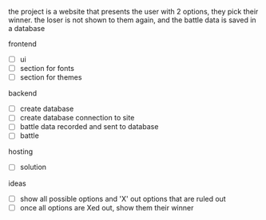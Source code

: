 the project is a website that presents the user with 2 options, they pick their winner. the loser is not shown to them again, and the battle data is saved in a database

frontend
 - [ ] ui
 - [ ] section for fonts
 - [ ] section for themes

backend
- [ ] create database
- [ ] create database connection to site
- [ ] battle data recorded and sent to database
- [ ] battle

hosting
- [ ] solution

ideas
- [ ] show all possible options and 'X' out options that are ruled out
- [ ] once all options are Xed out, show them their winner